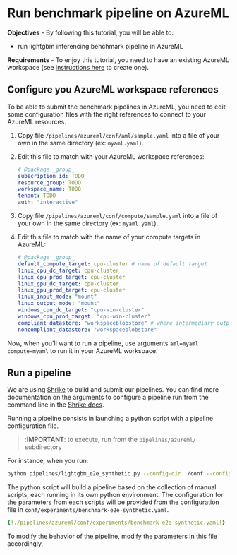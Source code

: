 # Run benchmark pipeline on AzureML

**Objectives** - By following this tutorial, you will be able to:

- run lightgbm inferencing benchmark pipeline in AzureML

**Requirements** - To enjoy this tutorial, you need to have an existing AzureML workspace (see [instructions here](https://docs.microsoft.com/en-us/azure/machine-learning/quickstart-create-resources) to create one).

## Configure you AzureML workspace references

To be able to submit the benchmark pipelines in AzureML, you need to edit some configuration files with the right references to connect to your AzureML resources.

1. Copy file `/pipelines/azureml/conf/aml/sample.yaml` into a file of your own in the same directory (ex: `myaml.yaml`).

2. Edit this file to match with your AzureML workspace references:

    ```yaml
    # @package _group_
    subscription_id: TODO
    resource_group: TODO
    workspace_name: TODO
    tenant: TODO
    auth: "interactive"
    ```

3. Copy file `/pipelines/azureml/conf/compute/sample.yaml` into a file of your own in the same directory (ex: `myaml.yaml`).

4. Edit this file to match with the name of your compute targets in AzureML:

    ```yaml
    # @package _group_
    default_compute_target: cpu-cluster # name of default target
    linux_cpu_dc_target: cpu-cluster
    linux_cpu_prod_target: cpu-cluster
    linux_gpu_dc_target: cpu-cluster
    linux_gpu_prod_target: cpu-cluster
    linux_input_mode: "mount"
    linux_output_mode: "mount"
    windows_cpu_dc_target: "cpu-win-cluster"
    windows_cpu_prod_target: "cpu-win-cluster"
    compliant_datastore: "workspaceblobstore" # where intermediary output is written
    noncompliant_datastore: "workspaceblobstore"
    ```

Now, when you'll want to run a pipeline, use arguments `aml=myaml compute=myaml` to run it in your AzureML workspace.

## Run a pipeline

We are using [Shrike](https://github.com/Azure/shrike/tree/main/shrike) to build and submit our pipelines. You can find more documentation on the arguments to configure a pipeline run from the command line in the [Shrike docs](https://azure.github.io/shrike/pipeline/configure-aml-pipeline/).

Running a pipeline consists in launching a python script with a pipeline configuration file.

> :**IMPORTANT**: to execute, run from the `pipelines/azureml/` subdirectory

For instance, when you run:
```bash
python pipelines/lightgbm_e2e_synthetic.py --config-dir ./conf --config-name experiments/benchmark-e2e-synthetic run.submit=True
```

The python script will build a pipeline based on the collection of manual scripts, each running in its own python environment. The configuration for the parameters from each scripts will be provided from the configuration file in `conf/experiments/benchmark-e2e-synthetic.yaml`.

```yaml
{!./pipelines/azureml/conf/experiments/benchmark-e2e-synthetic.yaml!}
```

To modify the behavior of the pipeline, modify the parameters in this file accordingly.